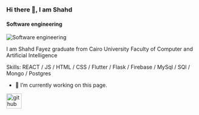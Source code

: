 ### Hi there 👋, I am Shahd
#### Software engineering
![Software engineering](https://cdn.dribbble.com/users/1364029/screenshots/16093268/media/68e82a7fb4904614a9066d6b540c14b2.gif)

I am Shahd Fayez graduate from Cairo University Faculty of Computer and Artificial Intelligence

Skills: REACT / JS / HTML / CSS / Flutter / Flask / Firebase / MySql / SQl / Mongo / Postgres

- 🔭 I’m currently working on this page. 


[<img src='https://cdn.jsdelivr.net/npm/simple-icons@3.0.1/icons/github.svg' alt='github' height='40'>](https://github.com/Shahd77Fayez)  

